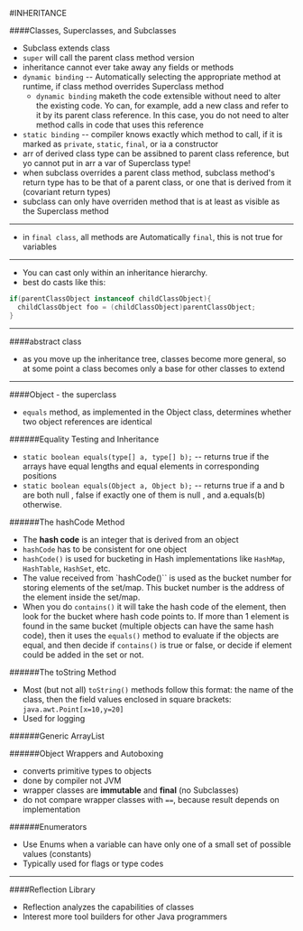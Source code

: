 #INHERITANCE

####Classes, Superclasses, and Subclasses

* Subclass extends class
* `super` will call the parent class method version
* inheritance cannot ever take away any fields or methods
* `dynamic binding` -- Automatically selecting the appropriate method at runtime, if class method overrides Superclass method
  * `dynamic binding` maketh the code extensible without need to alter the existing code. Yo can, for example, add a new class and refer to it by its parent class reference. In this case, you do not need to alter method calls in code that uses this reference
* `static binding` -- compiler knows exactly which method to call, if it is marked as `private`, `static`, `final`, or ia a constructor
* arr of derived class type can be assibned to parent class reference, but yo cannot put in arr a var of Superclass type!
* when subclass overrides a parent class method, subclass method's return type has to be that of a parent class, or one that is derived from it (covariant return types)
* subclass can only have overriden method that is at least as visible as the Superclass method

----
* in `final class`, all methods are Automatically `final`, this is not true for variables

----
* You can cast only within an inheritance hierarchy.
* best do casts like this:
```Java
if(parentClassObject instanceof childClassObject){
  childClassObject foo = (childClassObject)parentClassObject;
}
```

----
####abstract class
* as you move up the inheritance tree, classes become more general, so at some point a class becomes only a base for other classes to extend

----
####Object - the superclass

* `equals` method, as implemented in the Object class, determines whether two object references are identical


######Equality Testing and Inheritance
* `static boolean equals(type[] a, type[] b);` -- returns true if the arrays have equal lengths and equal elements in corresponding positions
* `static boolean equals(Object a, Object b);` -- returns true if a and b are both null , false if exactly one of them is null , and a.equals(b) otherwise.

######The hashCode Method
* The __hash code__ is an integer that is derived from an object
* `hashCode` has to be consistent for one object
* `hashCode()` is used for bucketing in Hash implementations like `HashMap`, `HashTable`, `HashSet`, etc.
* The value received from `hashCode()`` is used as the bucket number for storing elements of the set/map. This bucket number is the address of the element inside the set/map.
* When you do `contains()` it will take the hash code of the element, then look for the bucket where hash code points to. If more than 1 element is found in the same bucket (multiple objects can have the same hash code), then it uses the `equals()` method to evaluate if the objects are equal, and then decide if `contains()` is true or false, or decide if element could be added in the set or not.

######The toString Method
* Most (but not all) `toString()` methods follow this format: the name of the class, then the field values enclosed in square brackets:
`java.awt.Point[x=10,y=20]`
* Used for logging

######Generic ArrayList

######Object Wrappers and Autoboxing
* converts primitive types to objects
* done by compiler not JVM
* wrapper classes are __immutable__ and __final__ (no Subclasses)
* do not compare wrapper classes with `==`, because result depends on implementation

######Enumerators
* Use Enums when a variable can have only one of a small set of possible values (constants)
* Typically used for flags or type codes

----
####Reflection Library
* Reflection analyzes the capabilities of classes
* Interest more tool builders for other Java programmers

